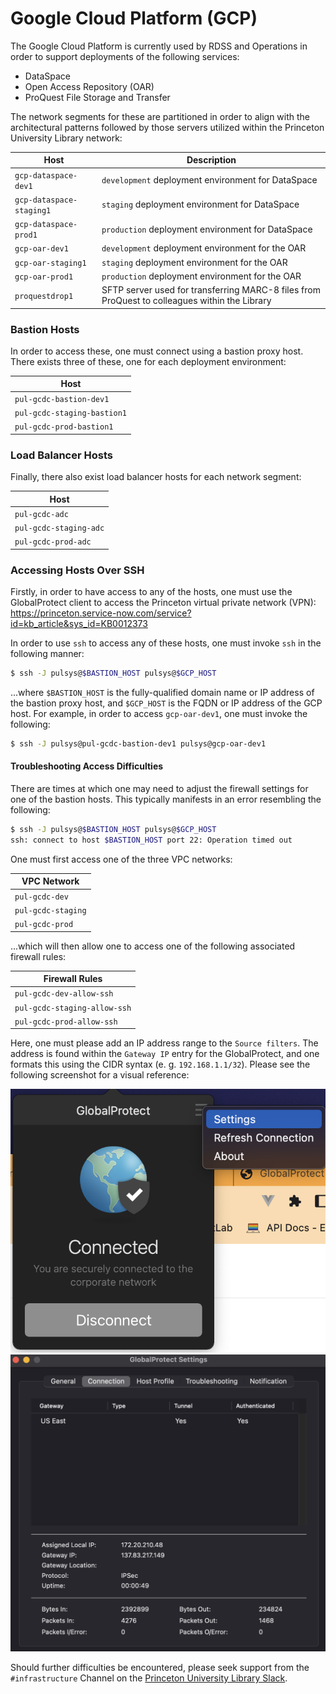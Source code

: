 # Google Cloud Platform (GCP)

The Google Cloud Platform is currently used by RDSS and Operations in order to support deployments of the following services:

- DataSpace
- Open Access Repository (OAR)
- ProQuest File Storage and Transfer

The network segments for these are partitioned in order to align with the architectural patterns followed by those servers utilized within the Princeton University Library network:

| Host                     | Description                                                                                   |
| ------------------------ | --------------------------------------------------------------------------------------------- |
| `gcp-dataspace-dev1`     | `development` deployment environment for DataSpace                                            |
| `gcp-dataspace-staging1` | `staging` deployment environment for DataSpace                                                |
| `gcp-dataspace-prod1`    | `production` deployment environment for DataSpace                                             |
| `gcp-oar-dev1`           | `development` deployment environment for the OAR                                              |
| `gcp-oar-staging1`       | `staging` deployment environment for the OAR                                                  |
| `gcp-oar-prod1`          | `production` deployment environment for the OAR                                               |
| `proquestdrop1`          | SFTP server used for transferring MARC-8 files from ProQuest to colleagues within the Library |

### Bastion Hosts

In order to access these, one must connect using a bastion proxy host. There exists three of these, one for each deployment environment:

| Host                        |
| --------------------------- |
| `pul-gcdc-bastion-dev1`     |
| `pul-gcdc-staging-bastion1` |
| `pul-gcdc-prod-bastion1`    |

### Load Balancer Hosts

Finally, there also exist load balancer hosts for each network segment:

| Host                   |
| ---------------------- |
| `pul-gcdc-adc`         |
| `pul-gcdc-staging-adc` |
| `pul-gcdc-prod-adc`    |

### Accessing Hosts Over SSH

Firstly, in order to have access to any of the hosts, one must use the GlobalProtect client to access the Princeton virtual private network (VPN): https://princeton.service-now.com/service?id=kb_article&sys_id=KB0012373

In order to use `ssh` to access any of these hosts, one must invoke `ssh` in the following manner:

```bash
$ ssh -J pulsys@$BASTION_HOST pulsys@$GCP_HOST
```

...where `$BASTION_HOST` is the fully-qualified domain name or IP address of the bastion proxy host, and `$GCP_HOST` is the FQDN or IP address of the GCP host. For example, in order to access `gcp-oar-dev1`, one must invoke the following:

```bash
$ ssh -J pulsys@pul-gcdc-bastion-dev1 pulsys@gcp-oar-dev1
```

#### Troubleshooting Access Difficulties

There are times at which one may need to adjust the firewall settings for one of the bastion hosts. This typically manifests in an error resembling the following:

```bash
$ ssh -J pulsys@$BASTION_HOST pulsys@$GCP_HOST
ssh: connect to host $BASTION_HOST port 22: Operation timed out
```

One must first access one of the three VPC networks:

| VPC Network        |
| ------------------ |
| `pul-gcdc-dev`     |
| `pul-gcdc-staging` |
| `pul-gcdc-prod`    |

...which will then allow one to access one of the following associated firewall rules:

| Firewall Rules               |
| ---------------------------- |
| `pul-gcdc-dev-allow-ssh`     |
| `pul-gcdc-staging-allow-ssh` |
| `pul-gcdc-prod-allow-ssh`    |

Here, one must please add an IP address range to the `Source filters`. The address is found within the `Gateway IP` entry for the GlobalProtect, and one formats this using the CIDR syntax (e. g. `192.168.1.1/32`). Please see the following screenshot for a visual reference:

![Screenshot of the Gateway IP within the GlobalProtect client](./images/global_protect0.png)
![Screenshot of the Gateway IP within the GlobalProtect client](./images/global_protect1.png)

Should further difficulties be encountered, please seek support from the `#infrastructure` Channel on the [Princeton University Library Slack](https://pulibrary.slack.com).
